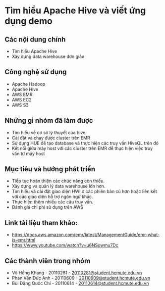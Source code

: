 # Tìm hiểu Apache Hive và viết ứng dụng demo

## Các nội dung chính
* Tìm hiểu Apache Hive 
* Xây dựng data warehouse đơn giản

## Công nghệ sử dụng
* Apache Hadoop
* Apache Hive
* AWS EMR
* AWS EC2
* AWS S3

## Những gì nhóm đã làm được
* Tìm hiểu về cơ sở lý thuyết của hive
* Cài đặt và chạy được cluster trên EMR
* Sử dụng HUE để tạo database và thực hiện các truy vấn HiveQL trên đó
* Kết nối giữa máy host với các cluster trên EMR để thực hiện việc truy vấn từ máy host

## Mục tiêu và hướng phát triển 
* Tiếp tục hoàn thiện các chức năng còn thiếu.
* Xây dựng và quản lý data warehouse lớn hơn.
* Tìm hiểu và cài đặt giao diện HWI ở các phiên bản cũ hơn hoặc liên kết với các giao diện hỗ trợ ngôn ngữ khác.
* Thực hiện thêm nhiều các câu truy vấn.
* Đánh giá chi phí sử dụng trên AWS

## Link tài liệu tham khảo: 
* https://docs.aws.amazon.com/emr/latest/ManagementGuide/emr-what-is-emr.html
* https://www.youtube.com/watch?v=u6NSowmu7Dc

## Các thành viên trong nhóm
* Võ Hồng Khang - 20110281 - 20110281@student.hcmute.edu.vn
* Phan Văn Đức Anh - 20110609 - 20110609@student.hcmute.edu.vn
* Bùi Đặng Quốc Chí - 20110614 - 20110614@student.hcmute.edu.vn


